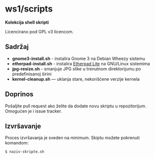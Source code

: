 # ws1/scripts

**Kolekcija shell skripti**

Licencirano pod GPL v3 licencom.

## Sadržaj

* **gnome3-install.sh** - instalira Gnome 3 na Debian Wheezy sistemu
* **etherpad-install.sh** - instalira [Etherpad Lite](http://etherpad.org/) na GNU/Linux sistemima
* **jpg-resize.sh** - smanjuje JPG slike u trenutnom direktorijumu po predefinisanoj širini
* **kernel-cleanup.sh** — uklanja stare, nekorišćene verzije kernela

## Doprinos

Pošaljite pull request ako želite da dodate novu skriptu u repozitorijum. Omogućen je i issue tracker.

## Izvršavanje

Proces izvršavanja je sveden na minimum. Skiptu možete pokrenuti komandom:

```bash
$ naziv-skripte.sh
```

